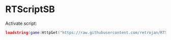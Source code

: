 # RTScriptSB
Activate script:
```lua
loadstring(game:HttpGet("https://raw.githubusercontent.com/retrojan/RTScriptSB/refs/heads/main/SBScript.lua"))()
```

